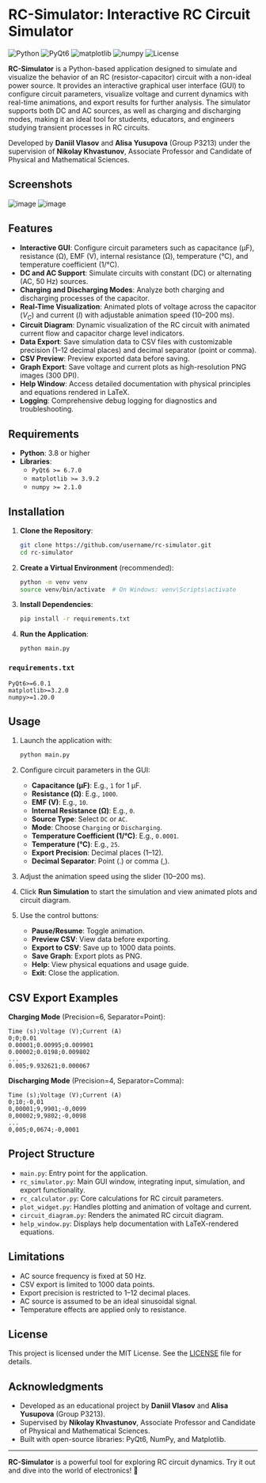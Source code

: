 # RC-Simulator: Interactive RC Circuit Simulator

![Python](https://img.shields.io/badge/Python-3.8%2B-yellow)
![PyQt6](https://img.shields.io/badge/PyQt6-6.0%2B-orange)
![matplotlib](https://img.shields.io/badge/matplotlib-3.2.0%2B-blue)
![numpy](https://img.shields.io/badge/numpy-1.20.0%2B-darkblue)
![License](https://img.shields.io/badge/license-MIT-green)

**RC-Simulator** is a Python-based application designed to simulate and visualize the behavior of an RC (resistor-capacitor) circuit with a non-ideal power source. It provides an interactive graphical user interface (GUI) to configure circuit parameters, visualize voltage and current dynamics with real-time animations, and export results for further analysis. The simulator supports both DC and AC sources, as well as charging and discharging modes, making it an ideal tool for students, educators, and engineers studying transient processes in RC circuits.

Developed by **Daniil Vlasov** and **Alisa Yusupova** (Group P3213) under the supervision of **Nikolay Khvastunov**, Associate Professor and Candidate of Physical and Mathematical Sciences.

## Screenshots

![image](https://github.com/user-attachments/assets/0c37c88f-3944-4e43-8312-602ec961785d)
![image](https://github.com/user-attachments/assets/6c0d78a8-9f85-4f50-9b22-b77307866d8a)

## Features

- **Interactive GUI**: Configure circuit parameters such as capacitance (µF), resistance (Ω), EMF (V), internal resistance (Ω), temperature (°C), and temperature coefficient (1/°C).
- **DC and AC Support**: Simulate circuits with constant (DC) or alternating (AC, 50 Hz) sources.
- **Charging and Discharging Modes**: Analyze both charging and discharging processes of the capacitor.
- **Real-Time Visualization**: Animated plots of voltage across the capacitor ($V_C$) and current ($I$) with adjustable animation speed (10–200 ms).
- **Circuit Diagram**: Dynamic visualization of the RC circuit with animated current flow and capacitor charge level indicators.
- **Data Export**: Save simulation data to CSV files with customizable precision (1–12 decimal places) and decimal separator (point or comma).
- **CSV Preview**: Preview exported data before saving.
- **Graph Export**: Save voltage and current plots as high-resolution PNG images (300 DPI).
- **Help Window**: Access detailed documentation with physical principles and equations rendered in LaTeX.
- **Logging**: Comprehensive debug logging for diagnostics and troubleshooting.

## Requirements

- **Python**: 3.8 or higher
- **Libraries**:
  - `PyQt6 >= 6.7.0`
  - `matplotlib >= 3.9.2`
  - `numpy >= 2.1.0`

## Installation

1. **Clone the Repository**:
   ```bash
   git clone https://github.com/username/rc-simulator.git
   cd rc-simulator
   ```

2. **Create a Virtual Environment** (recommended):
   ```bash
   python -m venv venv
   source venv/bin/activate  # On Windows: venv\Scripts\activate
   ```

3. **Install Dependencies**:
   ```bash
   pip install -r requirements.txt
   ```

4. **Run the Application**:
   ```bash
   python main.py
   ```

### `requirements.txt`
```plaintext
PyQt6>=6.0.1
matplotlib>=3.2.0
numpy>=1.20.0
```

## Usage

1. Launch the application with:
   ```bash
   python main.py
   ```

2. Configure circuit parameters in the GUI:
   - **Capacitance (µF)**: E.g., `1` for 1 µF.
   - **Resistance (Ω)**: E.g., `1000`.
   - **EMF (V)**: E.g., `10`.
   - **Internal Resistance (Ω)**: E.g., `0`.
   - **Source Type**: Select `DC` or `AC`.
   - **Mode**: Choose `Charging` or `Discharging`.
   - **Temperature Coefficient (1/°C)**: E.g., `0.0001`.
   - **Temperature (°C)**: E.g., `25`.
   - **Export Precision**: Decimal places (1–12).
   - **Decimal Separator**: Point (.) or comma (,).

3. Adjust the animation speed using the slider (10–200 ms).

4. Click **Run Simulation** to start the simulation and view animated plots and circuit diagram.

5. Use the control buttons:
   - **Pause/Resume**: Toggle animation.
   - **Preview CSV**: View data before exporting.
   - **Export to CSV**: Save up to 1000 data points.
   - **Save Graph**: Export plots as PNG.
   - **Help**: View physical equations and usage guide.
   - **Exit**: Close the application.

## CSV Export Examples

**Charging Mode** (Precision=6, Separator=Point):
```csv
Time (s);Voltage (V);Current (A)
0;0;0.01
0.00001;0.00995;0.009901
0.00002;0.0198;0.009802
...
0.005;9.932621;0.000067
```

**Discharging Mode** (Precision=4, Separator=Comma):
```csv
Time (s);Voltage (V);Current (A)
0;10;-0,01
0,00001;9,9901;-0,0099
0,00002;9,9802;-0,0098
...
0,005;0,0674;-0,0001
```

## Project Structure

- `main.py`: Entry point for the application.
- `rc_simulator.py`: Main GUI window, integrating input, simulation, and export functionality.
- `rc_calculator.py`: Core calculations for RC circuit parameters.
- `plot_widget.py`: Handles plotting and animation of voltage and current.
- `circuit_diagram.py`: Renders the animated RC circuit diagram.
- `help_window.py`: Displays help documentation with LaTeX-rendered equations.

## Limitations

- AC source frequency is fixed at 50 Hz.
- CSV export is limited to 1000 data points.
- Export precision is restricted to 1–12 decimal places.
- AC source is assumed to be an ideal sinusoidal signal.
- Temperature effects are applied only to resistance.

## License

This project is licensed under the MIT License. See the [LICENSE](LICENSE) file for details.

## Acknowledgments

- Developed as an educational project by **Daniil Vlasov** and **Alisa Yusupova** (Group P3213).
- Supervised by **Nikolay Khvastunov**, Associate Professor and Candidate of Physical and Mathematical Sciences.
- Built with open-source libraries: PyQt6, NumPy, and Matplotlib.

---

**RC-Simulator** is a powerful tool for exploring RC circuit dynamics. Try it out and dive into the world of electronics! 🚀
